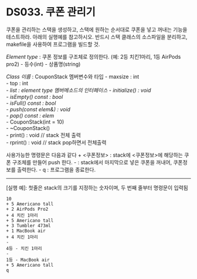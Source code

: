 # DS033. 쿠폰 관리기
쿠폰을 관리하는 스택을 생성하고, 스택에 원하는 순서대로 쿠폰을 넣고 꺼내는 기능을 테스트하라.
아래의 실행예를 참고하시오. 반드시 스택 클래스의 소스파일을 분리하고, makefile을 사용하여 프로그램을 빌드할 것.

*Element type* : 쿠폰 정보를 구조체로 정의한다. (예: 2등 치킨1마리, 1등 AirPods pro2)
    - 등수(int)
    - 상품명(string)

*Class 이름* : CouponStack
    멤버변수와 타입
    - maxsize : int  
    - top : int  
    - *list : element type
    멤버메소드의 인터페이스
    - initialize() : void  
    - isEmpty() const : bool  
    - isFull() const : bool  
    - push(const elem&) : void  
    - pop() const : elem*  
    - CouponStack(int = 10)  
    - ~CouponStack()  
    - print() : void     // stack 전체 출력  
    - rprint() : void    // stack pop하면서 전체출력

사용가능한 명령문은 다음과 같다
    + <쿠폰정보> : stack에 <쿠폰정보>에 해당하는 쿠폰 구조체를 만들어 push 한다.
    - : stack에서 마지막으로 넣은 쿠폰을 꺼내어, 쿠폰정보를 출력한다.
    - q : 프로그램을 종료한다.

---

[실행 예]: 첫줄은 stack의 크기를 지정하는 숫자이며, 두 번째 줄부터 명령문이 입력됨
```
10  
+ 5 Americano tall  
+ 2 AirPods Pro2  
+ 4 치킨 1마리  
+ 5 Americano tall  
+ 3 Tumbler 473ml  
+ 1 MacBook air  
+ 4 치킨 1마리  
-  
4등 - 치킨 1마리  
-  
1등 - MacBook air  
+ 5 Americano tall  
q
```